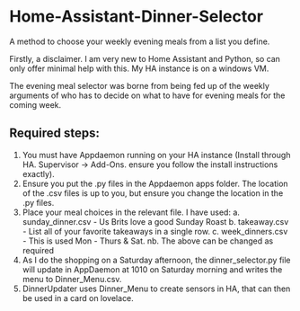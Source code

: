 # Home-Assistant-Dinner-Selector
A method to choose your weekly evening meals from a list you define.

Firstly, a disclaimer. I am very new to Home Assistant and Python, so can only offer minimal help with this. My HA instance is on a windows VM.

The evening meal selector was borne from being fed up of the weekly arguments of who has to decide on what to have for evening meals for the coming week.

## Required steps:

1.  You must have Appdaemon running on your HA instance (Install through HA. Supervisor -> Add-Ons. ensure you follow the install instructions exactly).
2.  Ensure you put the .py files in the Appdaemon apps folder. The location of the .csv files is up to you, but ensure you change the location in the .py files.
3.  Place your meal choices in the relevant file. I have used:
    a.  sunday_dinner.csv   -   Us Brits love a good Sunday Roast
    b.  takeaway.csv        -   List all of your favorite takeaways in a single row.
    c.  week_dinners.csv    -   This is used Mon - Thurs & Sat.
    nb. The above can be changed as required
4.  As I do the shopping on a Saturday afternoon, the dinner_selector.py file will update in AppDaemon at 1010 on Saturday morning and writes the menu to Dinner_Menu.csv.
5.  DinnerUpdater uses Dinner_Menu to create sensors in HA, that can then be used in a card on lovelace.

